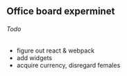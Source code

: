 
Office board experminet
-----------------------

###### Todo

- figure out react & webpack
- add widgets
- acquire currency, disregard females
